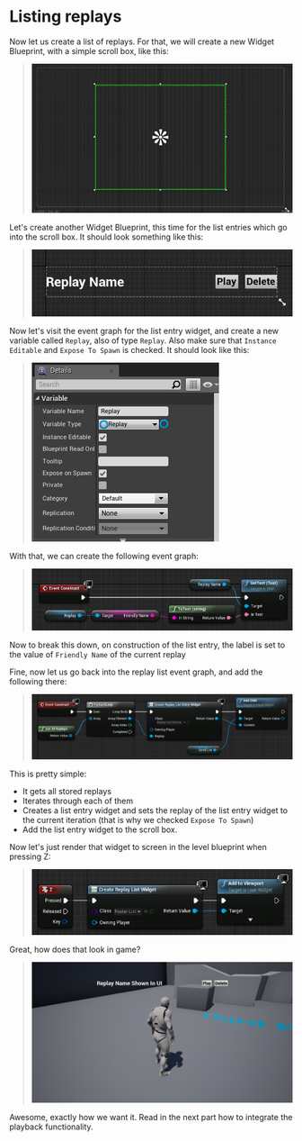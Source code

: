 # Listing replays

Now let us create a list of replays. For that, we will create a new Widget Blueprint, with a simple scroll box, like this:

> ![Listing01](_media/Listing_01.png)

Let's create another Widget Blueprint, this time for the list entries which go into the scroll box. It should look something like this:

> ![Listing02](_media/Listing_02.png)

Now let's visit the event graph for the list entry widget, and create a new variable called `Replay`, also of type `Replay`. Also make sure that `Instance Editable` and `Expose To Spawn` is checked. It should look like this:

> ![Listing03](_media/Listing_03.png)

With that, we can create the following event graph:

> ![Listing06](_media/Listing_04.png)

Now to break this down, on construction of the list entry, the label is set to the value of `Friendly Name` of the current replay

Fine, now let us go back into the replay list event graph, and add the following there:

> ![Listing05](_media/Listing_05.png)

This is pretty simple:
 - It gets all stored replays
 - Iterates through each of them
 - Creates a list entry widget and sets the replay of the list entry widget to the current iteration (that is why we checked `Expose To Spawn`)
 - Add the list entry widget to the scroll box.

Now let's just render that widget to screen in the level blueprint when pressing Z:

> ![Listing06](_media/Listing_06.png)

Great, how does that look in game?

> ![Listing08](_media/Listing_08.png)

Awesome, exactly how we want it. Read in the next part how to integrate the playback functionality.
